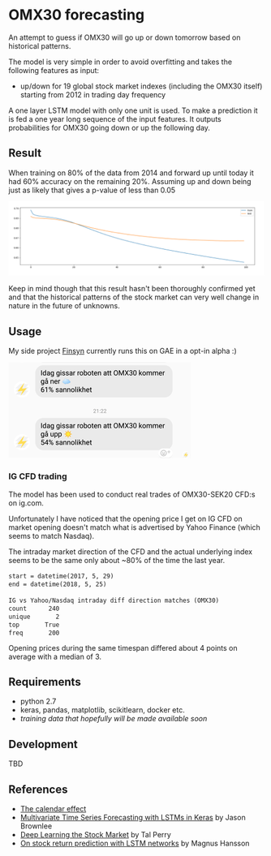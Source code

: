 # OMX30 forecasting

An attempt to guess if OMX30 will go up or down tomorrow based on historical patterns.

The model is very simple in order to avoid overfitting and takes the following features as input:

  - up/down for 19 global stock market indexes (including the OMX30 itself) starting from 2012 in trading day frequency

A one layer LSTM model with only one unit is used. To make a prediction it is fed a one year long sequence of the input features. It outputs probabilities for OMX30 going down or up the following day.

## Result
When training on 80% of the data from 2014 and forward up until today it had 60% accuracy on the remaining 20%. Assuming up and down being just as likely that gives a p-value of less than 0.05

![training loss plot](plots/loss.png "training loss")

Keep in mind though that this result hasn't been thoroughly confirmed yet and that the historical patterns of the stock market can very well change in nature in the future of unknowns.


## Usage
My side project [Finsyn](https://app.finsyn.se) currently runs this on GAE in a opt-in alpha :)

![screenshot from finsyn](plots/demo.png "experimental usage")

### IG CFD trading
The model has been used to conduct real trades of OMX30-SEK20 CFD:s on ig.com. 

Unfortunately I have noticed that the opening price I get on IG CFD on market opening
doesn't match what is advertised by Yahoo Finance (which seems to match Nasdaq).

The intraday market direction of the CFD and the actual underlying index seems to be the same only about ~80% of the time the last year.

```
start = datetime(2017, 5, 29)
end = datetime(2018, 5, 25)

IG vs Yahoo/Nasdaq intraday diff direction matches (OMX30)
count      240
unique       2
top       True
freq       200
```

Opening prices during the same timespan differed about 4 points on average with a median of 3.

## Requirements
 - python 2.7 
 - keras, pandas, matplotlib, scikitlearn, docker etc.
 - *training data that hopefully will be made available soon* 

## Development
TBD

## References

- [The calendar effect](https://en.wikipedia.org/wiki/Calendar_effect)
- [Multivariate Time Series Forecasting with LSTMs in Keras](https://machinelearningmastery.com/multivariate-time-series-forecasting-lstms-keras/) by Jason Brownlee
- [Deep Learning the Stock Market](https://medium.com/@TalPerry/deep-learning-the-stock-market-df853d139e02) by Tal Perry
- [On stock return prediction with LSTM networks](http://lup.lub.lu.se/luur/download?func=downloadFile&recordOId=8911069&fileOId=8911070) by Magnus Hansson

